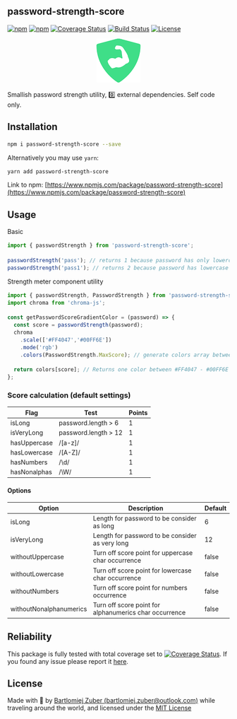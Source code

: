 ## password-strength-score

[![npm](https://img.shields.io/npm/l/hooked-react-stopwatch.svg)](https://www.npmjs.com/package/password-strength-score)
[![npm](https://img.shields.io/bundlephobia/min/use-open-window)](https://www.npmjs.com/package/password-strength-score)
[![Coverage Status](https://coveralls.io/repos/github/bartlomiejzuber/password-strength-score/badge.svg)](https://coveralls.io/github/bartlomiejzuber/password-strength-score)
[![Build Status](https://travis-ci.org/bartlomiejzuber/password-strength-score.svg?branch=master)](https://travis-ci.org/bartlomiejzuber/password-strength-score)
[![License](https://img.shields.io/npm/v/password-strength-score.svg)](https://github.com/bartlomiejzuber/password-strength-score/blob/master/LICENSE)

<p align="center">
  <img src="https://raw.githubusercontent.com/bartlomiejzuber/password-strength-score/master/assets/icon2.png" alt="hook icon"/>
</p>

Smallish password strength utility, 0️⃣ external dependencies. Self code only.

## Installation

```sh
npm i password-strength-score --save
```

Alternatively you may use `yarn`:

```sh
yarn add password-strength-score
```

Link to npm:
[https://www.npmjs.com/package/password-strength-score](https://www.npmjs.com/package/password-strength-score)

## Usage

Basic
```javascript
import { passwordStrength } from 'password-strength-score';

passwordStrength('pass'); // returns 1 because password has only lowercase chars
passwordStrength('pass1'); // returns 2 because password has lowercase chars and a number
```

Strength meter component utility
```javascript
import { passwordStrength, PasswordStrength } from 'password-strength-score';
import chroma from 'chroma-js';

const getPasswordScoreGradientColor = (password) => {
  const score = passwordStrength(password);
  chroma
    .scale(['#FF4047','#00FF6E'])
    .mode('rgb')
    .colors(PasswordStrength.MaxScore); // generate colors array between #FF4047 - #00FF6E
  
  return colors[score]; // Returns one color between #FF4047 - #00FF6E
};
```

### Score calculation (default settings)

| Flag         | Test                 | Points |
| ------------ | -------------------- | ------ |
| isLong       | password.length > 6  | 1      |
| isVeryLong   | password.length > 12 | 1      |
| hasUppercase | /[a-z]/              | 1      |
| hasLowercase | /[A-Z]/              | 1      |
| hasNumbers   | /\d/                 | 1      |
| hasNonalphas | /\W/                 | 1      |

#### Options

| Option                  | Description                                            | Default |
| ----------------------- | ------------------------------------------------------ | ------- |
| isLong                  | Length for password to be consider as long             | 6       |
| isVeryLong              | Length for password to be consider as very long        | 12      |
| withoutUppercase        | Turn off score point for uppercase char occurrence     | false   |
| withoutLowercase        | Turn off score point for lowercase char occurrence     | false   |
| withoutNumbers          | Turn off score point for numbers occurrence            | false   |
| withoutNonalphanumerics | Turn off score point for alphanumerics char occurrence | false   |

## Reliability

This package is fully tested with total coverage set to [![Coverage Status](https://coveralls.io/repos/github/bartlomiejzuber/password-strength-score/badge.svg)](https://coveralls.io/github/bartlomiejzuber/use-open-window). If you found any issue please report it [here](https://github.com/bartlomiejzuber/password-strength-score/issues/new).

## License

Made with :sparkling_heart: by [Bartlomiej Zuber (bartlomiej.zuber@outlook.com)](mailto:bartlomiej.zuber@outlook.com) while traveling around the world, and licensed under the [MIT License](LICENSE)

